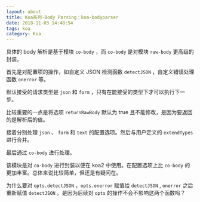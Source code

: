 ```yaml
---
layout: about
title: Koa系列-Body Parsing：koa-bodyparser
date: 2018-11-03 14:48:54
tags: koa
category: Koa
---
```


具体的 body 解析是基于模块 `co-body` ，而 `co-body` 是对模块 `raw-body` 更高级的封装。

首先是对配置项的操作，如自定义 JSON 检测函数 `detectJSON` ，自定义错误处理函数 `onerror` 等。

默认接受的请求类型是 `json` 和 `form` ，只有在能接受的类型下才可以执行下一步。

比较重要的一点是将选项 `returnRawBody` 默认为 true 且不能修改，是因为要返回的是解析后的值。

<!-- more -->

接着分别处理 `json` 、 `form` 和 `text` 的配置选项。然后与用户定义的 `extendTypes` 进行合并。

最后通过 `co-body` 进行处理。

该模块是对 `co-body` 进行封装以便在 koa2 中使用。在配置选项上比 `co-body` 的更加丰富。总体来说比较简单，但还是有疑问在。

为什么要对 `opts.detectJSON` ，`opts.onerror` 赋值给 `detectJSON` , `onerror` 之后重新赋值 `detectJSON` 。是因为后续对 `opts` 的操作不会不影响这两个函数吗？